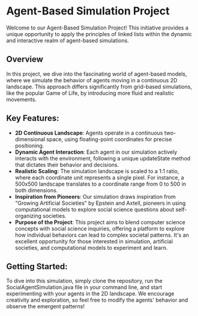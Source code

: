 # Agent-Based Simulation Project
Welcome to our Agent-Based Simulation Project! This initiative provides a unique opportunity to apply the principles of linked lists within the dynamic and interactive realm of agent-based simulations.

## Overview
In this project, we dive into the fascinating world of agent-based models, where we simulate the behavior of agents moving in a continuous 2D landscape. This approach differs significantly from grid-based simulations, like the popular Game of Life, by introducing more fluid and realistic movements.

## Key Features:
+ **2D Continuous Landscape**: Agents operate in a continuous two-dimensional space, using floating-point coordinates for precise positioning.
+ **Dynamic Agent Interaction**: Each agent in our simulation actively interacts with the environment, following a unique updateState method that dictates their behavior and decisions.
+ **Realistic Scaling**: The simulation landscape is scaled to a 1:1 ratio, where each coordinate unit represents a single pixel. For instance, a 500x500 landscape translates to a coordinate range from 0 to 500 in both dimensions.
+ **Inspiration from Pioneers**: Our simulation draws inspiration from "Growing Artificial Societies" by Epstein and Axtell, pioneers in using computational models to explore social science questions about self-organizing societies.
+ **Purpose of the Project**:
This project aims to blend computer science concepts with social science inquiries, offering a platform to explore how individual behaviors can lead to complex societal patterns. It's an excellent opportunity for those interested in simulation, artificial societies, and computational models to experiment and learn.

## Getting Started:
To dive into this simulation, simply clone the repository, run the SocialAgentSimulation.java file in your command line, and start experimenting with your agents in the 2D landscape. We encourage creativity and exploration, so feel free to modify the agents' behavior and observe the emergent patterns!

